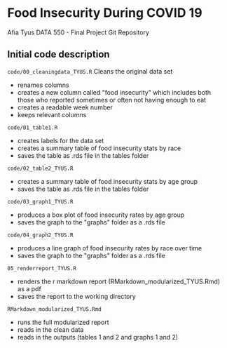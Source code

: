 Food Insecurity During COVID 19
================
Afia Tyus
DATA 550 - Final Project Git Repository

## Initial code description

`code/00_cleaningdata_TYUS.R`
Cleans the original data set
  - renames columns
  - creates a new column called "food insecurity" which includes both those who reported sometimes or often not having enough to eat
  - creates a readable week number
  - keeps relevant columns

`code/01_table1.R`
  - creates labels for the data set
  - creates a summary table of food insecurity stats by race
  - saves the table as .rds file in the tables folder

`code/02_table2_TYUS.R`
  - creates a summary table of food insecurity stats by age group
  - saves the table as .rds file in the tables folder

`code/03_graph1_TYUS.R`
  - produces a box plot of food insecurity rates by age group
  - saves the graph to the "graphs" folder as a .rds file

`code/04_graph2_TYUS.R`
  - produces a line graph of food insecurity rates by race over time
  - saves the graph to the "graphs" folder as a .rds file

`05_renderreport_TYUS.R`
  - renders the r markdown report (RMarkdown_modularized_TYUS.Rmd) as a pdf
  - saves the report to the working directory

`RMarkdown_modularized_TYUS.Rmd`
  - runs the full modularized report
  - reads in the clean data
  - reads in the outputs (tables 1 and 2 and graphs 1 and 2)

